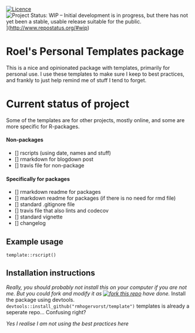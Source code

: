 
<!-- README.md is generated from README.Rmd. Please edit that file -->
[![Licence](https://img.shields.io/github/license/mashape/apistatus.svg)](http://choosealicense.com/licenses/mit/) ![Project Status: WIP – Initial development is in progress, but there has not yet been a stable, usable release suitable for the public.](http://www.repostatus.org/badges/latest/wip.svg)\](<http://www.repostatus.org/#wip>)

Roel's Personal Templates package
=================================

This is a nice and opinionated package with templates, primarily for personal use. I use these templates to make sure I keep to best practices, and frankly to just help remind me of stuff I tend to forget.

Current status of project
=========================

Some of the templates are for other projects, mostly online, and some are more specific for R-packages.

#### Non-packages

-   \[\] rscripts (using date, names and stuff)
-   \[\] rmarkdown for blogdown post
-   \[\] travis file for non-package

#### Specifically for packages

-   \[\] rmarkdown readme for packages
-   \[\] markdown readme for packages (if there is no need for rmd file)
-   \[\] standard .gitignore file
-   \[\] travis file that also lints and codecov
-   \[\] standard vignette
-   \[\] changelog

Example usage
-------------

`template::rscript()`

Installation instructions
-------------------------

*Really, you should probably not install this on your computer if you are not me. But you could fork and modify it as [![fork this repo](http://githubbadges.com/fork.svg?user=RMHogervorst&repo=templates&style=flat&color=lightgrey&background=4c1)](https://github.com/RMHogervorst/templates/fork) have done.* Install the package using devtools. `devtools::install_github("rmhogervorst/template")` templates is already a seperate repo... Confusing right?

*Yes I realise I am not using the best practices here*
